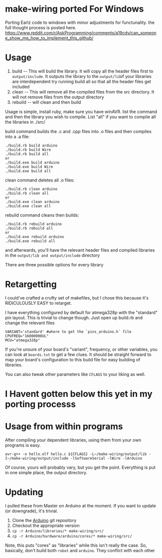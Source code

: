 make-wiring ported For Windows
===========
Porting Earlz code to windows with minor adjustments for functunality.
the full thought process is posted here.
https://www.reddit.com/r/AskProgramming/comments/a19cdv/can_someone_show_me_how_to_implement_this_github/

# Usage

1. build -- This will build the library. It will copy all the header files first to `output/include`. It outputs the library to the `output/lib`if your libraries are interdependent try running build all so that all the header files get included
2. clean -- This will remove all the compiled files from the src directory. It will not remove files from the output directory
3. rebuild -- will clean and then build

Usage is simple, install ruby, make sure you have winAVR.
list the command and then the library you wish to compile. List "all" if you want to compile all the libraries in ./src/

build command builds the .c and .cpp files into .o files and then compiles into a .a file:

    ./build.rb build arduino
    ./build.rb build Wire
    ./build.rb build all
	or
    ./build.exe build arduino
    ./build.exe build Wire
    ./build.exe build all
	
   clean command deletes all .o files:
   
    ./build.rb clean arduino
	./build.rb clean all
	or
    ./build.exe clean arduino
	./build.exe clean all
	
   rebuild command cleans then builds:
   
    ./build.rb rebuild arduino
    ./build.rb rebuild all
	or
	./build.exe rebuild arduino
    ./build.exe rebuild all


and afterwards, you'll have the relevant header files and compiled libraries in the `output/lib and output/include` directory

There are three possible options for every library



# Retargetting

I could've crafted a crufty set of makefiles, but I chose this because it's RIDICULOUSLY EASY to retarget. 

I have everything configured by default for atmega328p with the "standard" pin layout. This is trivial to change though. 
Just open up build.rb and change the relevant files

    VARIANT='standard' #where to get the `pins_arduino.h` file
    CPUFREQ="16000000UL"
    MCU="atmega328p"

If you're unsure of your board's "variant", frequency, or other variables, you can look at `boards.txt` to get a few clues.
It should be straight forward to map your board's configuration to this build file for easy building of libraries.

You can also tweak other parameters like `CFLAGS` to your liking as well.





# I Havent gotten below this yet in my porting processs



# Usage from within programs

After compiling your dependent libraries, using them from your own programs is easy.

    avr-g++ -o hello.elf hello.c ${CFLAGS} -L~/make-wiring/output/lib -I~/make-wiring/output/include -lSoftwareSerial -lWire -lArduino

Of course, yours will probably vary, but you get the point. Everything is put in one simple place, the output directory.

# Updating

I pulled these from Master on Arduino at the moment. If you want to update (or downgrade), it's trivial.

1. Clone the [Arduino](https://github.com/arduino/Arduino) git repository
2. Checkout the appropriate version
3. `cp -r Arduino/libraries/* make-wiring/src/`
4. `cp -r Arduino/hardware/arduino/cores/* make-wiring/src/`

Note, this puts "cores" as "libraries" while this isn't really the case. So, basically, don't build both `robot` and `arduino`. 
They conflict with each other
